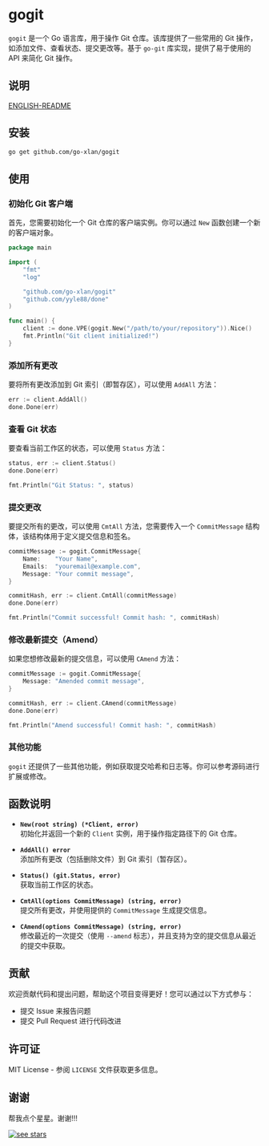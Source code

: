 # gogit

`gogit` 是一个 Go 语言库，用于操作 Git 仓库。该库提供了一些常用的 Git 操作，如添加文件、查看状态、提交更改等。基于 `go-git` 库实现，提供了易于使用的 API 来简化 Git 操作。

## 说明
[ENGLISH-README](README.md)

## 安装

```bash
go get github.com/go-xlan/gogit
```

## 使用

### 初始化 Git 客户端

首先，您需要初始化一个 Git 仓库的客户端实例。你可以通过 `New` 函数创建一个新的客户端对象。

```go
package main

import (
	"fmt"
	"log"

	"github.com/go-xlan/gogit"
	"github.com/yyle88/done"
)

func main() {
	client := done.VPE(gogit.New("/path/to/your/repository")).Nice()
	fmt.Println("Git client initialized!")
}
```

### 添加所有更改

要将所有更改添加到 Git 索引（即暂存区），可以使用 `AddAll` 方法：

```go
err := client.AddAll()
done.Done(err)
```

### 查看 Git 状态

要查看当前工作区的状态，可以使用 `Status` 方法：

```go
status, err := client.Status()
done.Done(err)

fmt.Println("Git Status: ", status)
```

### 提交更改

要提交所有的更改，可以使用 `CmtAll` 方法，您需要传入一个 `CommitMessage` 结构体，该结构体用于定义提交信息和签名。

```go
commitMessage := gogit.CommitMessage{
	Name:    "Your Name",
	Emails:  "youremail@example.com",
	Message: "Your commit message",
}

commitHash, err := client.CmtAll(commitMessage)
done.Done(err)

fmt.Println("Commit successful! Commit hash: ", commitHash)
```

### 修改最新提交（Amend）

如果您想修改最新的提交信息，可以使用 `CAmend` 方法：

```go
commitMessage := gogit.CommitMessage{
	Message: "Amended commit message",
}

commitHash, err := client.CAmend(commitMessage)
done.Done(err)

fmt.Println("Amend successful! Commit hash: ", commitHash)
```

### 其他功能

`gogit` 还提供了一些其他功能，例如获取提交哈希和日志等。你可以参考源码进行扩展或修改。

## 函数说明

- **`New(root string) (*Client, error)`**  
  初始化并返回一个新的 `Client` 实例，用于操作指定路径下的 Git 仓库。

- **`AddAll() error`**  
  添加所有更改（包括删除文件）到 Git 索引（暂存区）。

- **`Status() (git.Status, error)`**  
  获取当前工作区的状态。

- **`CmtAll(options CommitMessage) (string, error)`**  
  提交所有更改，并使用提供的 `CommitMessage` 生成提交信息。

- **`CAmend(options CommitMessage) (string, error)`**  
  修改最近的一次提交（使用 `--amend` 标志），并且支持为空的提交信息从最近的提交中获取。

## 贡献

欢迎贡献代码和提出问题，帮助这个项目变得更好！您可以通过以下方式参与：

- 提交 Issue 来报告问题
- 提交 Pull Request 进行代码改进

## 许可证

MIT License - 参阅 `LICENSE` 文件获取更多信息。

## 谢谢

帮我点个星星。谢谢!!!

[![see stars](https://starchart.cc/go-xlan/gogit.svg?variant=adaptive)](https://starchart.cc/go-xlan/gogit)
